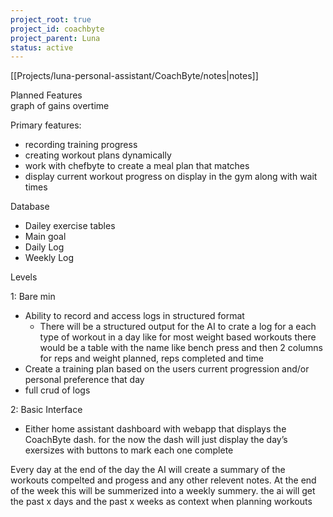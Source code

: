 ```yaml
---
project_root: true
project_id: coachbyte
project_parent: Luna
status: active
---
```

[[Projects/luna-personal-assistant/CoachByte/notes|notes]]

Planned Features  
graph of gains overtime

  

  

Primary features:

- recording training progress
- creating workout plans dynamically
- work with chefbyte to create a meal plan that matches
- display current workout progress on display in the gym along with wait times

Database

- Dailey exercise tables
- Main goal
- Daily Log
- Weekly Log

  

  

Levels

1: Bare min

- Ability to record and access logs in structured format
    - There will be a structured output for the AI to crate a log for a each type of workout in a day like for most weight based workouts there would be a table with the name like bench press and then 2 columns for reps and weight planned, reps completed and time
- Create a training plan based on the users current progression and/or personal preference that day
- full crud of logs

2: Basic Interface

- Either home assistant dashboard with webapp that displays the CoachByte dash. for the now the dash will just display the day’s exersizes with buttons to mark each one complete

  

  

  

Every day at the end of the day the AI will create a summary of the workouts compelted and progess and any other relevent notes. At the end of the week this will be summerized into a weekly summery. the ai will get the past x days and the past x weeks as context when planning workouts
